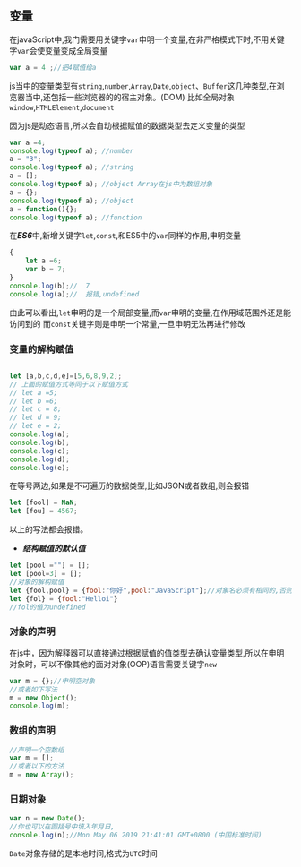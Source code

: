 ## 变量
在javaScript中,我门需要用关键字`var`申明一个变量,在非严格模式下时,不用关键字`var`会使变量变成全局变量
```js
var a = 4 ;//把4赋值给a
```
js当中的变量类型有`string`,`number`,`Array`,`Date`,`object`、`Buffer`这几种类型,在浏览器当中,还包括一些浏览器的的宿主对象。(DOM)
比如全局对象`window`,`HTMLElement`,`document`

因为js是动态语言,所以会自动根据赋值的数据类型去定义变量的类型
```js
var a =4;
console.log(typeof a); //number
a = "3";
console.log(typeof a); //string
a = [];
console.log(typeof a); //object Array在js中为数组对象
a = {};
console.log(typeof a); //object
a = function(){};
console.log(typeof a); //function
```
在***ES6***中,新增关键字`let`,`const`,和ES5中的`var`同样的作用,申明变量
```js
{
    let a =6;
    var b = 7;
}
console.log(b);//  7
console.log(a);//  报错,undefined
```
由此可以看出,`let`申明的是一个局部变量,而`var`申明的变量,在作用域范围外还是能访问到的
而`const`关键字则是申明一个常量,一旦申明无法再进行修改
### 变量的解构赋值
```js

let [a,b,c,d,e]=[5,6,8,9,2];
// 上面的赋值方式等同于以下赋值方式
// let a =5;
// let b =6;
// let c = 8;
// let d = 9;
// let e = 2;
console.log(a);
console.log(b);
console.log(c);
console.log(d);
console.log(e);
```
在等号两边,如果是不可遍历的数据类型,比如JSON或者数组,则会报错
```js
let [fool] = NaN;
let [fou] = 4567;
```
以上的写法都会报错。
* ***结构赋值的默认值***
```js
let [pool =""] = [];
let [pool=3] = [];
//对象的解构赋值
let {fool,pool} = {fool:"你好",pool:"JavaScript"};//对象名必须有相同的,否则会导致匹配不到值
let {fol} = {fool:"Helloi"} 
//fol的值为undefined
```


### 对象的声明
在js中，因为解释器可以直接通过根据赋值的值类型去确认变量类型,所以在申明对象时，可以不像其他的面对对象(OOP)语言需要关键字`new`
```js
var m = {};//申明空对象
//或者如下写法
m = new Object();
console.log(m);
```
### 数组的声明
```js
//声明一个空数组
var m = [];
//或者以下的方法
m = new Array();
```
### 日期对象
```js
var n = new Date();
//你也可以在圆括号中填入年月日,
console.log(n);//Mon May 06 2019 21:41:01 GMT+0800 (中国标准时间)
```
`Date`对象存储的是本地时间,格式为`UTC`时间
